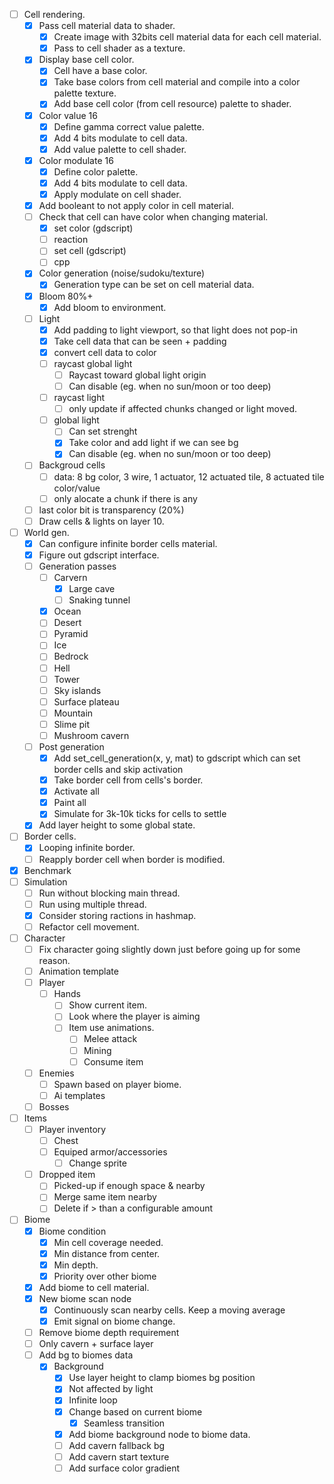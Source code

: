 - [ ] Cell rendering.
    - [x] Pass cell material data to shader.
        - [x] Create image with 32bits cell material data for each cell material.
        - [x] Pass to cell shader as a texture.
    - [x] Display base cell color.
    	- [x] Cell have a base color.
		- [x] Take base colors from cell material and compile into a color palette texture.
		- [x] Add base cell color (from cell resource) palette to shader.
    - [x] Color value 16
		- [x] Define gamma correct value palette.
		- [x] Add 4 bits modulate to cell data.
		- [x] Add value palette to cell shader.
    - [x] Color modulate 16
        - [x] Define color palette.
        - [x] Add 4 bits modulate to cell data.
        - [x] Apply modulate on cell shader.
    - [x] Add booleant to not apply color in cell material.
    - [ ] Check that cell can have color when changing material.
        - [x] set color (gdscript)
        - [ ] reaction
        - [ ] set cell (gdscript)
        - [ ] cpp
    - [x] Color generation (noise/sudoku/texture)
        - [x] Generation type can be set on cell material data.
    - [x] Bloom 80%+
        - [x] Add bloom to environment.
    - [ ] Light
        - [x] Add padding to light viewport, so that light does not pop-in
        - [x] Take cell data that can be seen + padding
        - [x] convert cell data to color
        - [ ] raycast global light
            - [ ] Raycast toward global light origin
            - [ ] Can disable (eg. when no sun/moon or too deep)
        - [ ] raycast light
            - [ ] only update if affected chunks changed or light moved.
        - [ ] global light
            - [ ] Can set strenght
            - [x] Take color and add light if we can see bg
            - [x] Can disable (eg. when no sun/moon or too deep)
    - [ ] Backgroud cells
        - [ ] data: 8 bg color, 3 wire, 1 actuator, 12 actuated tile, 8 actuated tile color/value
        - [ ] only alocate a chunk if there is any
    - [ ] last color bit is transparency (20%)
    - [ ] Draw cells & lights on layer 10. 
- [ ] World gen.
    - [x] Can configure infinite border cells material.
    - [x] Figure out gdscript interface.
    - [ ] Generation passes
        - [ ] Carvern
            - [x] Large cave
            - [ ] Snaking tunnel
        - [x] Ocean
        - [ ] Desert
        - [ ] Pyramid
        - [ ] Ice
        - [ ] Bedrock
        - [ ] Hell
        - [ ] Tower
        - [ ] Sky islands
        - [ ] Surface plateau
        - [ ] Mountain
        - [ ] Slime pit
        - [ ] Mushroom cavern
    - [ ] Post generation
        - [x] Add set_cell_generation(x, y, mat) to gdscript which can set border cells and skip activation
        - [x] Take border cell from cells's border.
        - [x] Activate all
        - [x] Paint all
        - [x] Simulate for 3k-10k ticks for cells to settle 
    - [x] Add layer height to some global state.
- [ ] Border cells.
    - [x] Looping infinite border.
    - [ ] Reapply border cell when border is modified.
- [x] Benchmark
- [ ] Simulation
    - [ ] Run without blocking main thread.
    - [ ] Run using multiple thread.
    - [x] Consider storing ractions in hashmap.
    - [ ] Refactor cell movement.
- [ ] Character
    - [ ] Fix character going slightly down just before going up for some reason.
    - [ ] Animation template
    - [ ] Player
        - [ ] Hands
            - [ ] Show current item.
            - [ ] Look where the player is aiming
            - [ ] Item use animations.
                - [ ] Melee attack
                - [ ] Mining
                - [ ] Consume item
    - [ ] Enemies
        - [ ] Spawn based on player biome.
        - [ ] Ai templates
    - [ ] Bosses
- [ ] Items
    - [ ] Player inventory
        - [ ] Chest
        - [ ] Equiped armor/accessories
            - [ ] Change sprite
    - [ ] Dropped item
        - [ ] Picked-up if enough space & nearby
        - [ ] Merge same item nearby
        - [ ] Delete if > than a configurable amount
- [ ] Biome
    - [x] Biome condition
        - [x] Min cell coverage needed.
        - [x] Min distance from center.
        - [x] Min depth.
        - [x] Priority over other biome
    - [x] Add biome to cell material.
    - [x] New biome scan node
        - [x] Continuously scan nearby cells. Keep a moving average
        - [x] Emit signal on biome change.
    - [ ] Remove biome depth requirement
    - [ ] Only cavern + surface layer  
    - [ ] Add bg to biomes data
        - [x] Background
            - [x] Use layer height to clamp biomes bg position
            - [x] Not affected by light
            - [x] Infinite loop
            - [x] Change based on current biome
                - [x] Seamless transition
            - [x] Add biome background node to biome data. 
            - [ ] Add cavern fallback bg
            - [ ] Add cavern start texture
            - [ ] Add surface color gradient
